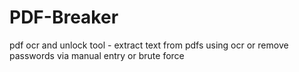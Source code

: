 # PDF-Breaker
 pdf ocr and unlock tool - extract text from pdfs using ocr or remove passwords via manual entry or brute force
